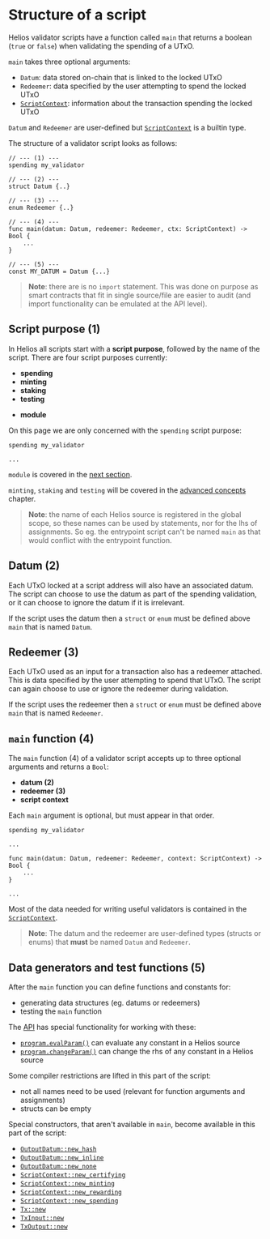 # Structure of a script

Helios validator scripts have a function called `main` that returns a boolean (`true`  or `false`) when validating the spending of a UTxO. 

`main` takes three optional arguments:

- `Datum`: data stored on-chain that is linked to the locked UTxO
- `Redeemer`: data specified by the user attempting to spend the locked UTxO
- [`ScriptContext`](./builtins/scriptcontext.md): information about the transaction spending the locked UTxO

`Datum` and `Redeemer` are user-defined but [`ScriptContext`](./builtins/scriptcontext.md) is a builtin type.

The structure of a validator script looks as follows:

```helios
// --- (1) ---
spending my_validator       

// --- (2) ---
struct Datum {..}           

// --- (3) ---
enum Redeemer {..}          
                            
// --- (4) ---
func main(datum: Datum, redeemer: Redeemer, ctx: ScriptContext) -> Bool {
    ...                  
}

// --- (5) ---
const MY_DATUM = Datum {...}
```

> **Note**: there are is no `import` statement. This was done on purpose as smart contracts that fit in single source/file are easier to audit (and import functionality can be emulated at the API level).

## Script purpose (1)

In Helios all scripts start with a  **script purpose**, followed by the name of the script. There are four script purposes currently:
  - **spending**
  - **minting**
  - **staking**
  - **testing**
  * **module**

On this page we are only concerned with the `spending` script purpose:

```helios
spending my_validator

...
```

`module` is covered in the [next section](./modules.md).

`minting`, `staking` and `testing` will be covered in the [advanced concepts](./advanced-concepts/index.md) chapter.

> **Note**: the name of each Helios source is registered in the global scope, so these names can be used by statements, nor for the lhs of assignments. So eg. the entrypoint script can't be named `main` as that would conflict with the entrypoint function.

## Datum (2)

Each UTxO locked at a script address will also have an associated datum. The script can choose to use the datum as part of the spending validation, or it can choose to ignore the datum if it is irrelevant.

If the script uses the datum then a `struct` or `enum` must be defined above `main` that is named `Datum`.

## Redeemer (3)

Each UTxO used as an input for a transaction also has a redeemer attached. This is data specified by the user attempting to spend that UTxO. The script can again choose to use or ignore the redeemer during validation.

If the script uses the redeemer then a `struct` or `enum` must be defined above `main` that is named `Redeemer`.

## `main` function (4)

The `main` function (4) of a validator script accepts up to three optional arguments and returns a `Bool`:
  - **datum (2)**
  - **redeemer (3)**
  - **script context**

Each `main` argument is optional, but must appear in that order.

```helios
spending my_validator

...

func main(datum: Datum, redeemer: Redeemer, context: ScriptContext) -> Bool {
    ...
}

...
```

Most of the data needed for writing useful validators is contained in the [`ScriptContext`](./builtins/scriptcontext.md).

>**Note**: The datum and the redeemer are user-defined types (structs or enums) that **must** be named `Datum` and `Redeemer`.

## Data generators and test functions (5)

After the `main` function you can define functions and constants for:
* generating data structures (eg. datums or redeemers)
* testing the `main` function

The [API](../api/index.md) has special functionality for working with these:
* [`program.evalParam()`](../api/reference/program.md#evalparam) can evaluate any constant in a Helios source
* [`program.changeParam()`](../api/reference/program.md#changeparam) can change the rhs of any constant in a Helios source

Some compiler restrictions are lifted in this part of the script:
  * not all names need to be used (relevant for function arguments and assignments)
  * structs can be empty

Special constructors, that aren't available in `main`, become available in this part of the script:
* [`OutputDatum::new_hash`](./builtins/outputdatum.md#new_hash)
* [`OutputDatum::new_inline`](./builtins/outputdatum.md#new_inline)
* [`OutputDatum::new_none`](./builtins/outputdatum.md#new_none)
* [`ScriptContext::new_certifying`](./builtins/scriptcontext.md#new_certifying)
* [`ScriptContext::new_minting`](./builtins/scriptcontext.md#new_minting)
* [`ScriptContext::new_rewarding`](./builtins/scriptcontext.md#new_rewarding)
* [`ScriptContext::new_spending`](./builtins/scriptcontext.md#new_spending)
* [`Tx::new`](./builtins/tx.md#new)
* [`TxInput::new`](./builtins/txinput.md#new)
* [`TxOutput::new`](./builtins/txoutput.md#new)
